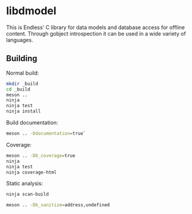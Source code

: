 libdmodel
=========

This is Endless' C library for data models and database access for offline content.
Through gobject introspection it can be used in a wide variety of languages.

Building
--------

Normal build:

```bash
mkdir _build
cd _build
meson ..
ninja
ninja test
ninja install
```

Build documentation:

```bash
meson .. -Ddocumentation=true`
```

Coverage:

```bash
meson .. -Db_coverage=true
ninja
ninja test
ninja coverage-html
```

Static analysis:

```bash
ninja scan-build
```

```bash
meson .. -Db_sanitize=address,undefined
```

